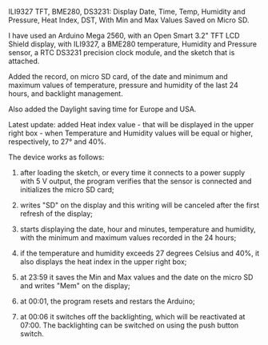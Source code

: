 ILI9327 TFT, BME280, DS3231: Display Date, Time, Temp, Humidity and Pressure, Heat Index, DST, With Min and Max Values Saved on Micro SD.

I have used an Arduino Mega 2560, with an Open Smart 3.2" TFT LCD Shield display, with ILI9327, a BME280 temperature, Humidity and Pressure sensor, a RTC DS3231 precision clock module, and the sketch that is attached.

Added the record, on micro SD card, of the date and minimum and maximum values of temperature, pressure and humidity of the last 24 hours, and backlight management.

Also added the Daylight saving time for Europe and USA.

Latest update: added Heat index value - that will be displayed in the upper right box - when Temperature and Humidity values will be equal or higher, respectively, to 27° and 40%.

The device works as follows:

1) after loading the sketch, or every time it connects to a power supply with 5 V output, the program verifies that the sensor is connected and initializes the micro SD card;

2) writes "SD" on the display and this writing will be canceled after the first refresh of the display;

3) starts displaying the date, hour and minutes, temperature and humidity, with the minimum and maximum values ​​recorded in the 24 hours;

4) if the temperature and humidity exceeds 27 degrees Celsius and 40%, it also displays the heat index in the upper right box;

5) at 23:59 it saves the Min and Max values ​​and the date on the micro SD and writes "Mem" on the display;

6) at 00:01, the program resets and restars the Arduino;

7) at 00:06 it switches off the backlighting, which will be reactivated at 07:00. The backlighting can be switched on using the push button switch. 
